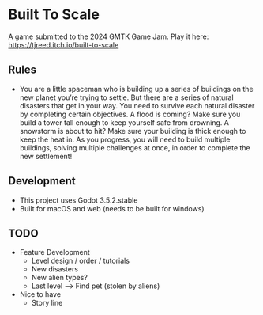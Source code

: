 # Built To Scale
A game submitted to the 2024 GMTK Game Jam.
Play it here: https://tjreed.itch.io/built-to-scale

## Rules
* You are a little spaceman who is building up a series of buildings on the new planet you’re trying to settle. But there are a series of natural disasters that get in your way. You need to survive each natural disaster by completing certain objectives. A flood is coming? Make sure you build a tower tall enough to keep yourself safe from drowning. A snowstorm is about to hit? Make sure your building is thick enough to keep the heat in. As you progress, you will need to build multiple buildings, solving multiple challenges at once, in order to complete the new settlement!

## Development
* This project uses Godot 3.5.2.stable
* Built for macOS and web (needs to be built for windows)

## TODO
* Feature Development
	* Level design / order / tutorials
	* New disasters 
	* New alien types?
	* Last level --> Find pet (stolen by aliens)
* Nice to have
	* Story line